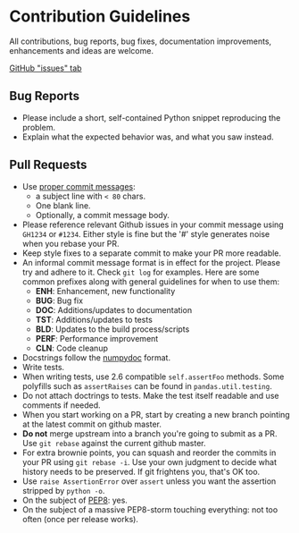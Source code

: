 # Contribution Guidelines

All contributions, bug reports, bug fixes, documentation improvements,
enhancements and ideas are welcome.

[GitHub "issues" tab](https://github.com/woodb/rural/issues)

## Bug Reports

  - Please include a short, self-contained Python snippet reproducing the problem.
  - Explain what the expected behavior was, and what you saw instead.

## Pull Requests

  - Use [proper commit messages](http://tbaggery.com/2008/04/19/a-note-about-git-commit-messages.html):
    - a subject line with `< 80` chars.
    - One blank line.
    - Optionally, a commit message body.
  - Please reference relevant Github issues in your commit message using `GH1234`
    or `#1234`. Either style is fine but the '#' style generates noise when you
    rebase your PR.
  - Keep style fixes to a separate commit to make your PR more readable.
  - An informal commit message format is in effect for the project. Please try
    and adhere to it. Check `git log` for examples. Here are some common prefixes
    along with general guidelines for when to use them:
      - **ENH**: Enhancement, new functionality
      - **BUG**: Bug fix
      - **DOC**: Additions/updates to documentation
      - **TST**: Additions/updates to tests
      - **BLD**: Updates to the build process/scripts
      - **PERF**: Performance improvement
      - **CLN**: Code cleanup
  - Docstrings follow the [numpydoc](https://github.com/numpy/numpy/blob/master/doc/HOWTO_DOCUMENT.rst.txt) format.
  - Write tests.
  - When writing tests, use 2.6 compatible `self.assertFoo` methods. Some polyfills such as `assertRaises`
    can be found in `pandas.util.testing`.
  - Do not attach doctrings to tests. Make the test itself readable and use
    comments if needed.
  - When you start working on a PR, start by creating a new branch pointing at the latest
    commit on github master.
  - **Do not** merge upstream into a branch you're going to submit as a PR.
    Use `git rebase` against the current github master.
  - For extra brownie points, you can squash and reorder the commits in your PR
    using `git rebase -i`. Use your own judgment to decide what history needs
    to be preserved. If git frightens you, that's OK too.
  - Use `raise AssertionError` over `assert` unless you want the assertion
    stripped by `python -o`.
  - On the subject of [PEP8](http://www.python.org/dev/peps/pep-0008/): yes.
  - On the subject of a massive PEP8-storm touching everything: not too often
    (once per release works).
